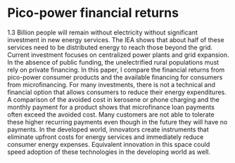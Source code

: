 
<!--
# A consumer-based analysis of solar lantern financing

## first abstract draft

This paper demonstrates a framework for analyzing small distributed
resources as investments.
This paper will be of interest to the GHTC community because it blends
the technical with the financial, an area where the GHTC literature
could be improved.
This paper shows the influence of lantern cost, weather patterns, and
kerosene cost on the attractiveness of a solar lantern purchase.
This also shows that many lanterns do not payback within the first year
at the rate of avoided kerosene usage.
The internal rate of return for the lanterns is calculated in order to
compare with the available finance rates.
Solar lantern internal rates of return are very favorable over the life
of the device.
I find that the loan terms (less than a year with ~40% interest rates) lead to
monthly payments that are greater than the avoided kerosene cost.
For rapid scaling of these technologies to occur, the avoided monthly
payment must be higher than the finance cost.
My hope is that this paper will begin a conversation where technology
and financing are linked.
This can lead to the creation of business models where more value is
retained by the consumer and the energy providers rather than the
capital providers.
-->

# Pico-power financial returns

<!--
second draft outline
- IEA shows need is 50/50 distributed and centralized
- current investment leans centralized
- private and consumer investment must do for near term
- what then is the feasibility of private finance for pico power?
- i outline the return on investment for a household of several possible
  pico power options
- i then compare these to currently available microfinance rates
- for many investments, there is not a loan option that results in a
  reduction in expenditures
- without this reduction in expenditures, widespread adoption without
  subsidy is less likely
- to foster scaling of pico-power technologies, financial innovation is
  necessary since technical innovation cannot make up problem
-->

1.3 Billion people will remain without electricity without significant
investment in new energy services.  The IEA shows that about half of
these services need to be distributed energy to reach those beyond the
grid.  Current investment focuses on centralized power plants and
grid expansion.  In the absence of public funding, the unelectrified
rural populations must rely on private financing.  In this paper, I
compare the financial returns from pico-power consumer products
and the available financing for consumers from microfinancing.
For many investments, there is not a technical and financial option that
allows consumers to reduce their energy expenditures.
A comparison of the avoided cost in kerosene or phone charging and the
monthly payment for a product shows that microfinance loan payments
often exceed the avoided cost.
Many customers are not able to tolerate these higher recurring
payments even though in the future they will have no payments.
In the developed
world, innovators create instruments that eliminate upfront costs for
energy services and
immediately reduce consumer energy expenses.  Equivalent innovation in this
space could speed adoption of these technologies in the developing world
as well.


